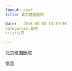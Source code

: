 ```yaml
--- 
layout: post 
title: 北京建国医院

date:   2016-05-03 13:39:56 
categories:其他  
city:北京
  
--- 
```

   
北京建国医院

信息

